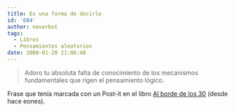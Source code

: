 ```yaml
---
title: Es una forma de decirlo
id: '684'
author: neverbot
tags:
  - Libros
  - Pensamientos aleatorios
date: 2008-01-20 21:06:48
---
```


> Adoro tu absoluta falta de conocimiento de los mecanismos fundamentales que rigen el pensamiento lógico.

Frase que tenía marcada con un Post-it en el libro [Al borde de los 30](http://localhost:8000/resenas/al-borde-de-los-treinta/) (desde hace eones).